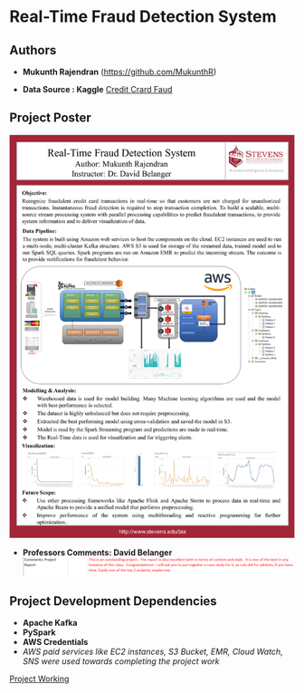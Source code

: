# Real-Time Fraud Detection System
## Authors

* **Mukunth Rajendran** 
(https://github.com/MukunthR)

* **Data Source : Kaggle**
[Credit Crard Faud](https://www.kaggle.com/mlg-ulb/creditcardfraud)

## Project Poster
![Image description](./Poster.png)

* **Professors Comments: David Belanger** 
![Professors Comments: David Belanger](./comments.PNG)
## Project Development Dependencies
* **Apache Kafka**
* **PySpark**
* **AWS Credentials**
* *AWS paid services like EC2 instances, S3 Bucket, EMR, Cloud Watch, SNS were used towards completing the project work*

[Project Working](https://www.youtube.com/watch?v=tA8sUxFhMcg)
